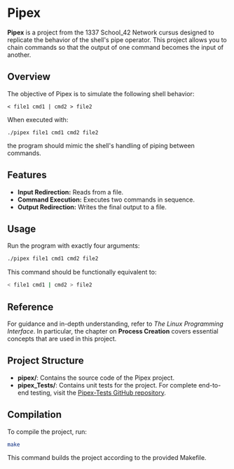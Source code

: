 # Pipex

**Pipex** is a project from the 1337 School_42 Network cursus designed to replicate the behavior of the shell's pipe operator. This project allows you to chain commands so that the output of one command becomes the input of another.

## Overview

The objective of Pipex is to simulate the following shell behavior:

```
< file1 cmd1 | cmd2 > file2
```

When executed with:

```
./pipex file1 cmd1 cmd2 file2
```

the program should mimic the shell's handling of piping between commands.

## Features

- **Input Redirection:** Reads from a file.
- **Command Execution:** Executes two commands in sequence.
- **Output Redirection:** Writes the final output to a file.

## Usage

Run the program with exactly four arguments:

```bash
./pipex file1 cmd1 cmd2 file2
```

This command should be functionally equivalent to:

```bash
< file1 cmd1 | cmd2 > file2
```

## Reference

For guidance and in-depth understanding, refer to *The Linux Programming Interface*. In particular, the chapter on **Process Creation** covers essential concepts that are used in this project.

## Project Structure

- **pipex/**: Contains the source code of the Pipex project.
- **pipex_Tests/**: Contains unit tests for the project. For complete end-to-end testing, visit the [Pipex-Tests GitHub repository](https://github.com/AzzaouiAlae/Pipex-Tests).

## Compilation

To compile the project, run:

```bash
make
```

This command builds the project according to the provided Makefile.

